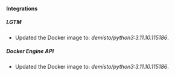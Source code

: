 #### Integrations

##### LGTM
- Updated the Docker image to: *demisto/python3:3.11.10.115186*.




##### Docker Engine API
- Updated the Docker image to: *demisto/python3:3.11.10.115186*.




